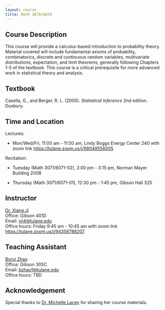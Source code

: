 ```yaml
---
layout: course
title: Math 3070/6070
---
```


## Course Description

This course will provide a calculus-based introduction to probability theory. Material covered will include fundamental axioms of probability, combinatorics, discrete and continuous random variables, multivariate distributions, expectation, and limit theorems, generally following Chapters 1-5 of the textbook. This course is a critical prerequisite for more advanced work in statistical theory and analysis.

## Textbook
Casella, G., and Berger, R. L. (2000). _Statistical Inference_ 2nd edition. Duxbury.

## Time and Location

Lectures: 

- Mon/Wed/Fri, 11:00 am - 11:50 am, Lindy Boggs Energy Center 240 with zoom link <https://tulane.zoom.us/j/98049556005>

Recitation:

- Tuesday (Math 3071/6071-02), 2:00 pm - 3:15 pm, Norman Mayer Building 200B

- Thursday (Math 3071/6071-01), 12:30 pm - 1:45 pm, Gibson Hall 325

## Instructor

[Dr. Xiang Ji](https://sse.tulane.edu/math/faculty/ji)\
Office: Gibson 401D\
Email: <xji4@tulane.edu>\
Office hours: Friday 9:45 am - 10:45 am with zoom link <https://tulane.zoom.us/j/94358788207>.

## Teaching Assistant
[Borui Zhao](https://sse.tulane.edu/content/current-graduate-students)\
Office: Gibson 305C\
Email: <bzhao1@tulane.edu>\
Office hours: TBD


## Acknowledgement

Special thanks to [Dr. Michelle Lacey](https://sse.tulane.edu/math/faculty/lacey) for sharing her course materials.

